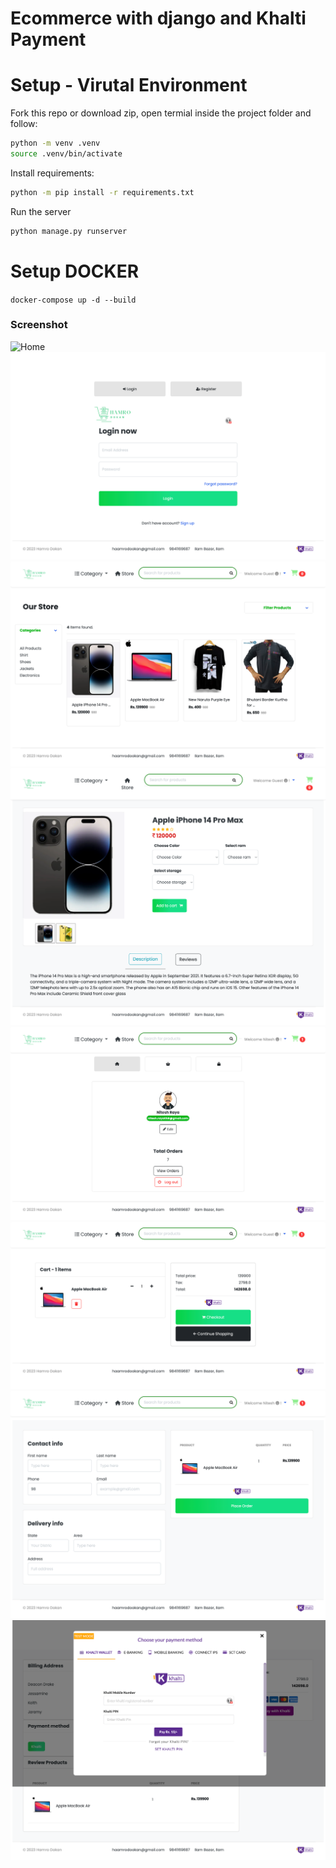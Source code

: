 # Ecommerce with django and Khalti Payment

# Setup - Virutal Environment
Fork this repo or download zip, open termial inside the project folder and follow:

```bash
python -m venv .venv
source .venv/bin/activate
```
Install requirements:

```bash
python -m pip install -r requirements.txt 
```

Run the server

```bash
python manage.py runserver
```

# Setup DOCKER
`docker-compose up -d --build`


### Screenshot
![Home](screenshots/ecom_home_page.png)
![Login](screenshots/ecom_login.png)
![Categories](screenshots/ecom_categories.png)
![Product](screenshots/ecom_product.png)
![Profile](screenshots/ecom_profile.png)
![Cart](screenshots/ecom_cart.png)
![Ship Detail](screenshots/ecom_ship_detail.png)
![Payment](screenshots/ecom_payment.png)



